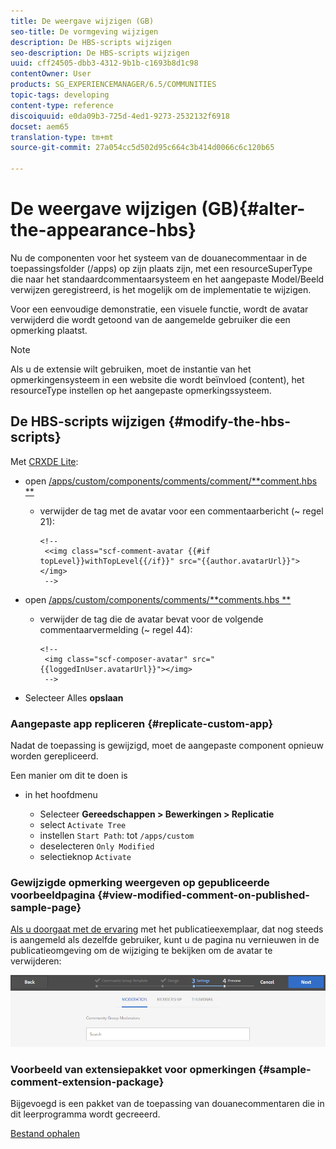 ```yaml
---
title: De weergave wijzigen (GB)
seo-title: De vormgeving wijzigen
description: De HBS-scripts wijzigen
seo-description: De HBS-scripts wijzigen
uuid: cff24505-dbb3-4312-9b1b-c1693b8d1c98
contentOwner: User
products: SG_EXPERIENCEMANAGER/6.5/COMMUNITIES
topic-tags: developing
content-type: reference
discoiquuid: e0da09b3-725d-4ed1-9273-2532132f6918
docset: aem65
translation-type: tm+mt
source-git-commit: 27a054cc5d502d95c664c3b414d0066c6c120b65

---
```



# De weergave wijzigen (GB){#alter-the-appearance-hbs}

Nu de componenten voor het systeem van de douanecommentaar in de toepassingsfolder (/apps) op zijn plaats zijn, met een resourceSuperType die naar het standaardcommentaarsysteem en het aangepaste Model/Beeld verwijzen geregistreerd, is het mogelijk om de implementatie te wijzigen.

Voor een eenvoudige demonstratie, een visuele functie, wordt de avatar verwijderd die wordt getoond van de aangemelde gebruiker die een opmerking plaatst.

>[!NOTE]
>
>Als u de extensie wilt gebruiken, moet de instantie van het opmerkingensysteem in een website die wordt beïnvloed (content), het resourceType instellen op het aangepaste opmerkingssysteem.

## De HBS-scripts wijzigen {#modify-the-hbs-scripts}

Met [CRXDE Lite](/help/sites-developing/developing-with-crxde-lite.md):

* open [/apps/custom/components/comments/comment/**comment.hbs **](https://localhost:4502/crx/de/index.jsp#/apps/custom/components/comments/comment/comment.hbs)

   * verwijder de tag met de avatar voor een commentaarbericht (~ regel 21):

      ```
      <!--
       <<img class="scf-comment-avatar {{#if topLevel}}withTopLevel{{/if}}" src="{{author.avatarUrl}}"></img>
       -->
      ```

* open [/apps/custom/components/comments/**comments.hbs **](https://localhost:4502/crx/de/index.jsp#/apps/custom/components/comments/comments.hbs)

   * verwijder de tag die de avatar bevat voor de volgende commentaarvermelding (~ regel 44):

      ```
      <!--
       <img class="scf-composer-avatar" src="{{loggedInUser.avatarUrl}}"></img>
       -->
      ```

* Selecteer Alles **opslaan**

### Aangepaste app repliceren {#replicate-custom-app}

Nadat de toepassing is gewijzigd, moet de aangepaste component opnieuw worden gerepliceerd.

Een manier om dit te doen is

* in het hoofdmenu

   * Selecteer **Gereedschappen > Bewerkingen > Replicatie**
   * select `Activate Tree`
   * instellen `Start Path`: tot `/apps/custom`
   * deselecteren `Only Modified`
   * selectieknop `Activate`

### Gewijzigde opmerking weergeven op gepubliceerde voorbeeldpagina {#view-modified-comment-on-published-sample-page}

[Als u doorgaat met de ervaring](/help/communities/extend-sample-page.md#publish-sample-page) met het publicatieexemplaar, dat nog steeds is aangemeld als dezelfde gebruiker, kunt u de pagina nu vernieuwen in de publicatieomgeving om de wijziging te bekijken om de avatar te verwijderen:

![chlimage_1-136](assets/chlimage_1-136.png)

### Voorbeeld van extensiepakket voor opmerkingen {#sample-comment-extension-package}

Bijgevoegd is een pakket van de toepassing van douanecommentaren die in dit leerprogramma wordt gecreeerd.

[Bestand ophalen](assets/sample-comment-extension-6-1-fp3.zip)
